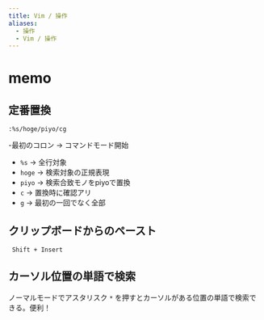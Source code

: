 ```yaml
---
title: Vim / 操作
aliases:
  - 操作
  - Vim / 操作 
---
```



memo
================================================================================

定番置換
--------------------------------------------------------------------------------
```vim
:%s/hoge/piyo/cg
```

-最初のコロン → コマンドモード開始
- `%s` → 全行対象
- `hoge` → 検索対象の正規表現
- `piyo` → 検索合致モノをpiyoで置換
- `c` → 置換時に確認アリ
- `g` → 最初の一回でなく全部


クリップボードからのペースト
--------------------------------------------------------------------------------
` Shift + Insert`



カーソル位置の単語で検索
--------------------------------------------------------------------------------
ノーマルモードでアスタリスク `*` を押すとカーソルがある位置の単語で検索できる。便利！


